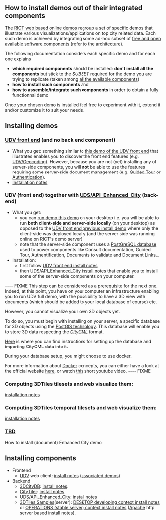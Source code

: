 ## How to install demos out of their integrated components<a name="top"></a>
The [RICT web based online demos](http://rict.liris.cnrs.fr/index.html) regroup a set of specific demos that illustrate various visualizations/applications on top city related data. Each such demo is achieved by integrating some ad-hoc subset of [free and open available software components](../UD-Doc/Devel/Architecture/Components.md) (refer to the [architecture](../UD-Doc/Devel/Architecture/Readme.md)).

The following documentation considers each specific demo and for each one explains
  - **which required components** should be installed: **don't install all the components** but stick to the _SUBSET_ required for the demo you are trying to replicate (taken among [all the available components](../UD-Doc/Devel/Architecture/Components.md))
  - **how to install such components** and
  - **how to assemble/integrate such components** in order to obtain a fully functionnal demo

Once your chosen demo is installed feel free to experiment with it, extend it and/or customize it to suit your needs.

## Installing demos
### <a name="install-demo-udv-front-end"></a>[UDV front end](../UD-Doc/Devel/Architecture/Components.md#ComponentUDV) (and no back end component)
 * What you get: something similar to [this demo of the UDV front end](http://rict.liris.cnrs.fr/UDVDemo/UDV/UDV-Core/examples/DemoFull/Demo.html) that illustrates enables you to discover the front end features (e.g. [UDV/Geocoding](../UD-Doc/Devel/Architecture/Components.md#ComponentUDVGeocoding)). However, because you are not (yet) installing any of server-side components, you will **not** be able to use the features requiring some server-side document management (e.g. [Guided Tour](../UD-Doc/Devel/Architecture/Components.md#ComponentUDVGuidedTour) or [Authentication](../UD-Doc/Devel/Architecture/Components.md#ComponentUDVAuthentication)).
  * [Installation notes](https://github.com/MEPP-team/UDV/blob/master/install.md)
  
### UDV (front end) together with [UDS/API_Enhanced_City](../UD-Doc/Devel/Architecture/Components.md#ComponentUDSAPIEnhancedCity) (back-end)
 * What you get: 
   - you can [run demo this demo](http://rict.liris.cnrs.fr/UDVDemo/UDV/UDV-Core/examples/DemoFull/Demo.html) on your desktop i.e. you will be able to run **both client-side and server-side locally** (on your desktop) as opposed to the [UDV front end previous install demo](#install-demo-udv-front-end) where only the client-side was deployed locally (and the server side was running online on RICT's demo server)
   - note that the server-side component uses a [PostGreSQL database](https://en.wikipedia.org/wiki/PostgreSQL) used to power components like Consult documentation, Guided Tour, Authentification, Documents to validate and Document Links_.
 * Installation: 
    - first follow [UDV front end install notes](#install-demo-udv-front-end)
    - then [UDS/API_Enhanced_City install notes](Readme.md#backend-udv-serverapi_enhanced_city-install-notes) that enable you to install some of the server-side components on your computer. 

---- FIXME
This step can be considered as a prerequisite for the next one.
Indeed, at this point, you have on your computer an infrastructure enabling you to run UDV full demo, with the possibility to have a 3D view with documents (which should be added to your local database of course) etc.

However, you cannot visualize your own 3D objects yet.

To do so, you must begin with installing on your server, a specific database for 3D objects using the [PostGIS technology](https://postgis.net/). This database will enable you to store 3D data respecting the [_CityGML_](http://www.citygml.org/) format.

[Here](Install3DCityDB.md) is where you can find instructions for setting up the database and importing CityGML data into it. 

During your database setup, you might choose to use docker. 

For more information about [Docker](https://en.wikipedia.org/wiki/Docker_(software)) concepts, you can either have a look at the official website [here](https://www.docker.com/resources/what-container), or watch [this](https://www.youtube.com/watch?v=JSLpG_spOBM&t=328s) short youtube video.
---- FIXME

### Computing 3DTiles tilesets and web visualize them: 
[installation notes](InstallDemo3dTilesLyonViewer.md)
### Computing 3DTiles **temporal** tilesets and web visualize them:
[installation notes](InstallDemo3dTilesTemporalLyonViewer.md)
### [TBD](https://en.wikipedia.org/wiki/TBD_(disambiguation))
How to install (document) Enhanced City demo

## Installing components 
 * Frontend 
   - [UDV](../UD-Doc/Devel/Architecture/Components.md#ComponentUDV) web client: [install notes](https://github.com/MEPP-team/UDV/blob/master/install.md) ([associated demos](http://rict.liris.cnrs.fr/UDVDemo-2/UDV/UDV-Core/))
 * Backend
   - [3DCityDB](../UD-Doc/Devel/Architecture/Components.md#ComponentUDS3DCityDB): [install notes](Install3DCityDB.md#top).
   - [CityTiler](../UD-Doc/Devel/Architecture/Components.md#ComponentUDSCityTiler): [install notes](https://github.com/MEPP-team/py3dtiles/blob/Tiler/Tilers/CityTiler/Install.md) 
   - [UDS/API_Enhanced_City](../UD-Doc/Devel/Architecture/Components.md#ComponentUDSAPIEnhancedCity): [install notes](https://github.com/MEPP-team/UDV-server/blob/master/API_Enhanced_City/INSTALL.md) 
   - [3DTiles Samples](../UD-Doc/Devel/Architecture/Components.md#Component3DTilesSamples)(server): [DESKTOP developing context install notes](Install3dTilesNodeBasedWebServer.md) or [OPERATIONS (stable server) context install notes](InstallDebianApacheServer.md) ([Apache](https://en.wikipedia.org/wiki/Apache_HTTP_Server) http server based install notes).

